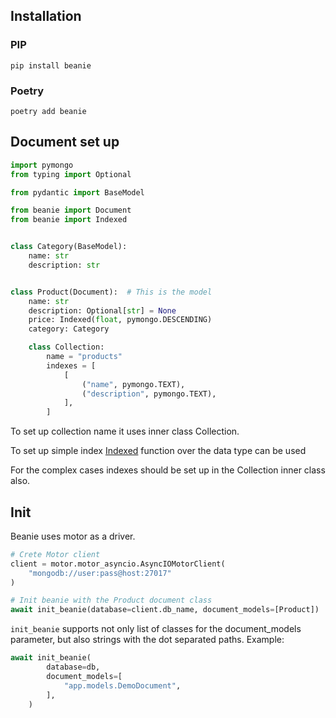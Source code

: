 ## Installation

### PIP

```shell
pip install beanie
```

### Poetry

```shell
poetry add beanie
```

## Document set up

```python
import pymongo
from typing import Optional

from pydantic import BaseModel

from beanie import Document
from beanie import Indexed


class Category(BaseModel):
    name: str
    description: str


class Product(Document):  # This is the model
    name: str
    description: Optional[str] = None
    price: Indexed(float, pymongo.DESCENDING)
    category: Category

    class Collection:
        name = "products"
        indexes = [
            [
                ("name", pymongo.TEXT),
                ("description", pymongo.TEXT),
            ],
        ]

```

To set up collection name it uses inner class Collection.

To set up simple index [Indexed](/api/fields/#indexed) function over the data type can be used

For the complex cases indexes should be set up in the Collection inner class also.

## Init

Beanie uses motor as a driver. 

```python
# Crete Motor client
client = motor.motor_asyncio.AsyncIOMotorClient(
    "mongodb://user:pass@host:27017"
)

# Init beanie with the Product document class
await init_beanie(database=client.db_name, document_models=[Product])
```

`init_beanie` supports not only list of classes for the document_models parameter, but also strings with the dot separated paths. Example:

```python
await init_beanie(
        database=db,
        document_models=[
            "app.models.DemoDocument",
        ],
    )
```

